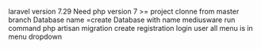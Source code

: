 laravel version 7.29
Need php version 7 >=
project clonne from master branch
Database name =create Database with name mediusware
run command php artisan migration
create registration
login user
all menu is in menu dropdown

